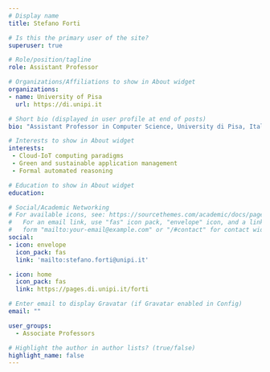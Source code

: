 ```yaml
---
# Display name
title: Stefano Forti

# Is this the primary user of the site?
superuser: true

# Role/position/tagline
role: Assistant Professor

# Organizations/Affiliations to show in About widget
organizations:
- name: University of Pisa
  url: https://di.unipi.it

# Short bio (displayed in user profile at end of posts)
bio: "Assistant Professor in Computer Science, University di Pisa, Italia."

# Interests to show in About widget
interests:
 - Cloud-IoT computing paradigms
 - Green and sustainable application management
 - Formal automated reasoning 

# Education to show in About widget
education:

# Social/Academic Networking
# For available icons, see: https://sourcethemes.com/academic/docs/page-builder/#icons
#   For an email link, use "fas" icon pack, "envelope" icon, and a link in the
#   form "mailto:your-email@example.com" or "/#contact" for contact widget.
social:
- icon: envelope
  icon_pack: fas
  link: 'mailto:stefano.forti@unipi.it'

- icon: home
  icon_pack: fas
  link: https://pages.di.unipi.it/forti

# Enter email to display Gravatar (if Gravatar enabled in Config)
email: ""

user_groups:
  - Associate Professors

# Highlight the author in author lists? (true/false)
highlight_name: false
---
```


